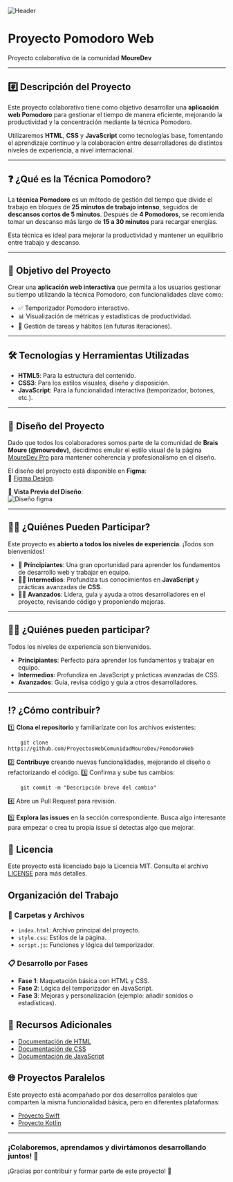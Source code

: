 
![Header](img/png/readme/readme_header.png) 
# Proyecto Pomodoro Web  
Proyecto colaborativo de la comunidad **MoureDev**  

---

## #️⃣ Descripción del Proyecto  
Este proyecto colaborativo tiene como objetivo desarrollar una **aplicación web Pomodoro** para gestionar el tiempo de manera eficiente, mejorando la productividad y la concentración mediante la técnica Pomodoro.  

Utilizaremos **HTML**, **CSS** y **JavaScript** como tecnologías base, fomentando el aprendizaje continuo y la colaboración entre desarrolladores de distintos niveles de experiencia, a nivel internacional.  

---

## ❓ ¿Qué es la Técnica Pomodoro?  
La **técnica Pomodoro** es un método de gestión del tiempo que divide el trabajo en bloques de **25 minutos de trabajo intenso**, seguidos de **descansos cortos de 5 minutos**. Después de **4 Pomodoros**, se recomienda tomar un descanso más largo de **15 a 30 minutos** para recargar energías.  

Esta técnica es ideal para mejorar la productividad y mantener un equilibrio entre trabajo y descanso.

---

## 🚀 Objetivo del Proyecto  
Crear una **aplicación web interactiva** que permita a los usuarios gestionar su tiempo utilizando la técnica Pomodoro, con funcionalidades clave como:  

- ✅ Temporizador Pomodoro interactivo.  
- 📊 Visualización de métricas y estadísticas de productividad.  
- 📝 Gestión de tareas y hábitos (en futuras iteraciones).  

---

## 🛠️ Tecnologías y Herramientas Utilizadas  
- **HTML5**: Para la estructura del contenido.  
- **CSS3**: Para los estilos visuales, diseño y disposición.  
- **JavaScript**: Para la funcionalidad interactiva (temporizador, botones, etc.).  

---

## 🎨 Diseño del Proyecto  
Dado que todos los colaboradores somos parte de la comunidad de **Brais Moure (@mouredev)**, decidimos emular el estilo visual de la página [MoureDev Pro](https://mouredev.pro/) para mantener coherencia y profesionalismo en el diseño.  

El diseño del proyecto está disponible en **Figma**:  
🔗 [Figma Design](https://www.figma.com/design/EpLTpcJeaTzadVa837k7Fg/Untitled?node-id=1-2&t=NL8yOo005ZTLetNr-1).  

📸 **Vista Previa del Diseño**:  
![Diseño figma](img/png/readme/figma.png)  

---

## 👩‍💻 ¿Quiénes Pueden Participar?  
Este proyecto es **abierto a todos los niveles de experiencia**. ¡Todos son bienvenidos!  

- 🐣 **Principiantes**: Una gran oportunidad para aprender los fundamentos de desarrollo web y trabajar en equipo.  
- 🧑‍💻 **Intermedios**: Profundiza tus conocimientos en **JavaScript** y prácticas avanzadas de **CSS**.  
- 🦸‍♂️ **Avanzados**: Lidera, guía y ayuda a otros desarrolladores en el proyecto, revisando código y proponiendo mejoras.  

---
## 👩‍💻 ¿Quiénes pueden participar?
Todos los niveles de experiencia son bienvenidos.
- **Principiantes**: Perfecto para aprender los fundamentos y trabajar en equipo.
- **Intermedios**: Profundiza en JavaScript y prácticas avanzadas de CSS.
- **Avanzados**: Guía, revisa código y guía a otros desarrolladores.

---

## ⁉️ ¿Cómo contribuir?
  1️⃣ **Clona el repositorio** y familiarízate con los archivos existentes:        

        git clone https://github.com/ProyectosWebComunidadMoureDev/PomodoroWeb    
  2️⃣ **Contribuye** creando nuevas funcionalidades, mejorando el diseño o refactorizando el código.
  3️⃣ Confirma y sube tus cambios:

        git commit -m "Descripción breve del cambio"
  4️⃣ Abre un Pull Request para revisión.
    
  5️⃣ **Explora las issues** en la sección correspondiente. Busca algo interesante para empezar o crea tu propia issue si detectas algo que mejorar.

## 📄 Licencia

Este proyecto está licenciado bajo la Licencia MIT. Consulta el archivo [LICENSE](LICENSE) para más detalles.

## Organización del Trabajo
  ### 📁 Carpetas y Archivos
  - `index.html`: Archivo principal del proyecto.
  - `style.css`: Estilos de la página.
  - `script.js`: Funciones y lógica del temporizador.

  ### 📋 Desarrollo por Fases
  - **Fase 1**: Maquetación básica con HTML y CSS.
  - **Fase 2**: Lógica del temporizador en JavaScript.
  - **Fase 3**: Mejoras y personalización (ejemplo: añadir sonidos o estadísticas).

## 📌 Recursos Adicionales
- [Documentación de HTML](https://developer.mozilla.org/es/docs/Web/HTML)
- [Documentación de CSS](https://developer.mozilla.org/es/docs/Web/CSS)
- [Documentación de JavaScript](https://developer.mozilla.org/es/docs/Web/JavaScript)

## 🌐 Proyectos Paralelos
Este proyecto está acompañado por dos desarrollos paralelos que comparten la misma funcionalidad básica, pero en diferentes plataformas:

- [Proyecto Swift](https://github.com/kontroldev/Proyecto_1_Pomodoro)
- [Proyecto Kotlin](https://github.com/juanppdev/Proyecto_1_Pomodoro)  
---
### ¡Colaboremos, aprendamos y divirtámonos desarrollando juntos! 🚀
¡Gracias por contribuir y formar parte de este proyecto! 💪
